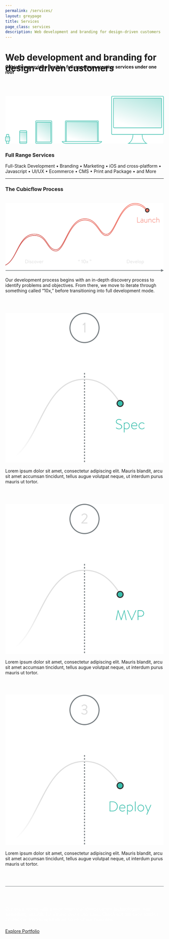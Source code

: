 ```yaml
---
permalink: /services/
layout: greypage
title: Services
page_class: services
description: Web development and branding for design-driven customers
---
```



# Web development and branding for design-driven customers

<h4 style="margin-top: -3.5em;">Cubicflow provides flexible, full-spectrum creative services under one roof</h4>

<br><br>

<img src="/assets/img/services/process--devices.svg">

### Full Range Services

Full-Stack Development   •	  Branding   •   Marketing   •   iOS and cross-platform   • 	 Javascript   • 	 UI/UX   •  	Ecommerce   •  	CMS   •  	Print and Package   •  	and More

---

### The Cubicflow Process

<br>

<img src="/assets/img/services/process--graph.svg">

<br>

Our development process begins with an in-depth discovery process to identify problems and objectives. From there, we move to iterate through something called “10x,” before transitioning into full development mode.

<br><br>

<img src="/assets/img/services/process--stage-1.svg">

<br>

Lorem ipsum dolor sit amet, consectetur adipiscing elit. Mauris blandit, arcu sit amet accumsan tincidunt, tellus augue volutpat neque, ut interdum purus mauris ut tortor.

<br><br>

<img src="/assets/img/services/process--stage-2.svg">

<br>

Lorem ipsum dolor sit amet, consectetur adipiscing elit. Mauris blandit, arcu sit amet accumsan tincidunt, tellus augue volutpat neque, ut interdum purus mauris ut tortor.

<br><br>

<img src="/assets/img/services/process--stage-3.svg">

<br>

Lorem ipsum dolor sit amet, consectetur adipiscing elit. Mauris blandit, arcu sit amet accumsan tincidunt, tellus augue volutpat neque, ut interdum purus mauris ut tortor.

<br><br>

<div style="border-bottom: 1px solid #737A7E;"></div>

<br><br>

<div style="color: #ffffff; margin-bottom: 20px;">Our team works with a wide variety of development technologies, with something suitable for almost every use case. Check out our case studies or visit our blog to read about some of our favorites.</div>

<a href="/" class="button">Explore Portfolio</a>
